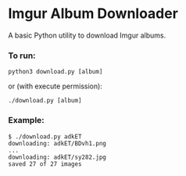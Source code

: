 <!-- Nikita Kouevda -->
<!-- 2012/06/01 -->

# Imgur Album Downloader

A basic Python utility to download Imgur albums.

### To run:

    python3 download.py [album]

or (with execute permission):

    ./download.py [album]

### Example:

    $ ./download.py adkET
    downloading: adkET/BDvh1.png
    ...
    downloading: adkET/sy282.jpg
    saved 27 of 27 images
